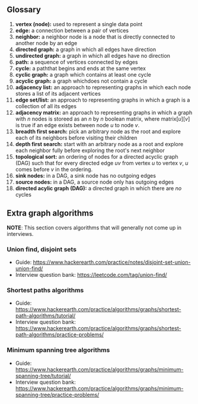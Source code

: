 ## Glossary
1. **vertex (node):** used to represent a single data point
2. **edge:** a connection between a pair of vertices
3. **neighbor:** a neighbor node is a node that is directly connected to another node by an edge
4. **directed graph:** a graph in which all edges have direction
5. **undirected graph:** a graph in which all edges have no direction
6. **path:** a sequence of vertices connected by edges
7. **cycle:** a paththat begins and ends at the same vertex
8. **cyclic graph:** a graph which contains at least one cycle
9. **acyclic graph:** a graph whichdoes not contain a cycle
10. **adjacency list:** an approach to representing graphs in which each node stores a list of its adjacent vertices
11. **edge set/list:** an approach to representing graphs in which a graph is a collection of all its edges
12. **adjacency matrix:** an approach to representing graphs in which a graph with _n_ nodes is storeed as an _n_ by _n_ boolean matrix, where matrix\[_u_\]\[_v_\] is true if an edge exists between node _u_ to node _v_.
13. **breadth first search:** pick an arbitrary node as the root and explore each of its neighbors before visiting their children
14. **depth first search:** start with an arbitrary node as a root and explore each neighbor fully before exploring the root's next neighbor
15. **topological sort:** an ordering of nodes for a directed acyclic graph (DAG) such that for every directed edge _uv_ from vertex _u_ to vertex _v_, _u_ comes before _v_ in the ordering.
16. **sink nodes:** in a DAG, a sink node has no outgoing edges
17. **source nodes:** in a DAG, a source node only has outgoing edges
18. **directed acylic graph (DAG):** a directed graph in which there are *no* cycles


## Extra graph algorithms
**NOTE**: This section covers algorithms that will generally not come up in interviews.
### Union find, disjoint sets
* Guide: https://www.hackerearth.com/practice/notes/disjoint-set-union-union-find/
* Interview question bank: https://leetcode.com/tag/union-find/

### Shortest paths algorithms
* Guide: https://www.hackerearth.com/practice/algorithms/graphs/shortest-path-algorithms/tutorial/
* Interview question bank: https://www.hackerearth.com/practice/algorithms/graphs/shortest-path-algorithms/practice-problems/

### Minimum spanning tree algorithms
* Guide: https://www.hackerearth.com/practice/algorithms/graphs/minimum-spanning-tree/tutorial/
* Interview question bank: https://www.hackerearth.com/practice/algorithms/graphs/minimum-spanning-tree/practice-problems/
